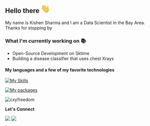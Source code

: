 ## Hello there <img src="https://github.com/ksharma6/ksharma6/blob/main/wave.gif" width="30px">

My name is Kishen Sharma and I am a Data Scientist in the Bay Area. Thanks for stopping by

### What I'm currently working on 📚
- Open-Source Development on Sktime
- Building a disease classifier that uses chest Xrays

#### My languages and a few of my favorite technologies 

[![My Skills](https://skillicons.dev/icons?i=py,r,cpp,mysql)](https://skillicons.dev)

[![My packages](https://skillicons.dev/icons?i=linux,pytorch,opencv,github,aws,cmake,docker)](https://skillicons.dev)


<p><img src="https://github-readme-stats.vercel.app/api?username=ksharma6&theme=radical&hide_border=false&include_all_commits=false&count_private=false" alt="cxyfreedom" /></p>

**Let's Connect**

[<img src="https://img.shields.io/badge/LinkedIn-0077B5?style=for-the-badge&logo=linkedin&logoColor=white" />](https://www.linkedin.com/in/kishen-sharma/)
[<img src="https://img.shields.io/badge/Tutanota-840010?style=for-the-badge&logo=Tutanota&logoColor=white" />](mailto:cornhusk_outsmart794@simplelogin.com)


<!---
ksharma6/ksharma6 is a ✨ special ✨ repository because its `README.md` (this file) appears on your GitHub profile.
You can click the Preview link to take a look at your changes.
--->
